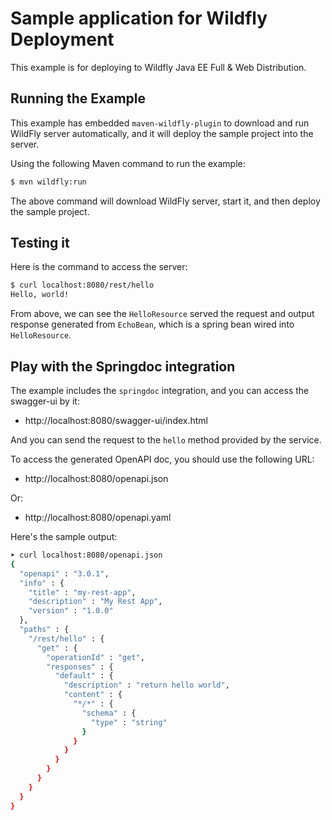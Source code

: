 # Sample application for Wildfly Deployment

This example is for deploying to Wildfly Java EE Full & Web Distribution.

## Running the Example

This example has embedded `maven-wildfly-plugin` to download and run WildFly server automatically, and it will deploy the sample project into the server. 

Using the following Maven command to run the example:

```bash
$ mvn wildfly:run
```

The above command will download WildFly server, start it, and then deploy the sample project.

## Testing it

Here is the command to access the server:

```bash
$ curl localhost:8080/rest/hello
Hello, world!                  
```

From above, we can see the `HelloResource` served the request and output response generated from `EchoBean`, which is a spring bean wired into `HelloResource`.


## Play with the Springdoc integration

The example includes the `springdoc` integration, and you can access the swagger-ui by it:

- http://localhost:8080/swagger-ui/index.html

And you can send the request to the `hello` method provided by the service.

To access the generated OpenAPI doc, you should use the following URL:

- http://localhost:8080/openapi.json

Or:

- http://localhost:8080/openapi.yaml

Here's the sample output:

```bash
➤ curl localhost:8080/openapi.json
{
  "openapi" : "3.0.1",
  "info" : {
    "title" : "my-rest-app",
    "description" : "My Rest App",
    "version" : "1.0.0"
  },
  "paths" : {
    "/rest/hello" : {
      "get" : {
        "operationId" : "get",
        "responses" : {
          "default" : {
            "description" : "return hello world",
            "content" : {
              "*/*" : {
                "schema" : {
                  "type" : "string"
                }
              }
            }
          }
        }
      }
    }
  }
}
```